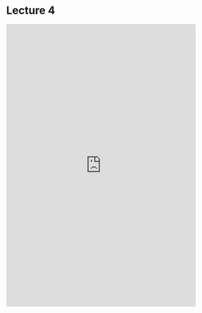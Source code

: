 # Lecture 4

<!-- ## Margin Notes -->



<embed src="https://shx-haah.github.io/notes/lecture_notes/cmput501/Scribed4.pdf" type="application/pdf" width="100%" height="750px"/>